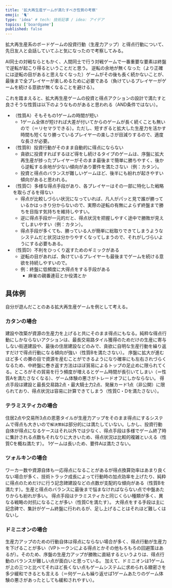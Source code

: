 ```yaml
---
title: '拡大再生産ゲームが満たすべき性質の考察'
emoji: '🐈'
type: 'idea' # tech: 技術記事 / idea: アイデア
topics: ['boardgame']
published: false
---
```


拡大再生産系のボードゲームの投資行動（生産力アップ）と得点行動について、先日友人と会話していてふと気になったので考察してみる。

AI同士の対戦ならともかく、人間同士で行う対戦ゲームで一番重要な要素は終盤で逆転が起こり得るということだと思う。
逆転の余地が無くなった（より正確には逆転の目があると思えなくなった）ゲームがその後も長く続かないことが、最後まで全プレイヤーが楽しめるために必要である（負けているプレイヤーがゲームを続ける意欲が無くなることを避ける）。

これを踏まえると、拡大再生産ゲームの投資と得点アクションの設計で満たすと良さそうな性質は以下のようなものがあると思われる（AND条件ではない）。

- （性質A）そもそもの1ゲームの時間が短い
  - 1ゲーム全体が短ければ大差が付いてからのゲームが長く続くことも無いので（＝リセマラできる）。ただし、短すぎると拡大した生産力を活かす時間も短くなり勝っているプレイヤーの楽しさが目減りするので、適度な長さが必要。
- （性質B）投資行動がそのまま自動的に得点にならない
  - 貪欲に投資すればするほど得をし続けるタイプのゲームは、序盤に拡大再生産が捗ったプレイヤーがそのまま最後まで簡単に勝ちやすく、後から逆転する余地が少ない傾向があり要件を満たさない（例：カタン）。
  - 投資と得点のバランスが難しいゲームほど、後半にも紛れが起きやすい傾向があると思われる。
- （性質C）多様な得点手段があり、各プレイヤーはその一部に特化した戦略を取らざるを得ない
  - 得点が比較しづらい状況になっていれば、凡人がパッと見で誰が勝っているかはっきり分からないので、実際の逆転の有無によらず終盤まで勝ちを目指す気持ちを維持しやすい。
  - 逆に得点手段が一元的だと、得点状況を把握しやすく途中で勝敗が見えてしまいやすい（例：カタン）。
  - 得点手段が多くても、勝っている人が簡単に総取りできてしまうようなシステムだと状況は分かりやすくなってしまうので、それがしづらいようにする必要もある。
- （性質D）不利をひっくり返すためのギミックがある
  - 逆転の目があれば、負けているプレイヤーも最後までゲームを続ける意欲を持続しやすいので。
  - 例：終盤に低頻度に大得点をする手段がある
    - 麻雀の親番連荘とか役満とか

## 具体例

自分が遊んだことのある拡大再生産ゲームを例として考える。

### カタンの場合

建設や改築が資源の生産力を上げると共にそのまま得点にもなる。純粋な得点行動にしかならないアクションは、最長交易路タイル獲得のためだけの生産に寄与しない街道建設や、最後の住居建設などのみで、貪欲に自明な生産行動を繰り返すだけで得点行動になる傾向が強い（性質Bを満たさない）。
序盤に拡大が進むほど多くの賽の目で資源を産むことができるようになり確率にも左右されづらくなるため、中終盤に巻き返す方法はほぼ貿易によるトップの足止めに限られてくる。ところがその貿易を行う頻度が増えるとゲーム時間が長引いてしまい（＝性質Aを満たさなくなる）、ゲーム体験の悪さがトレードオフにしかならない。
得点手段は建設と最長交易路2点・最大騎士力2点、発展カード1点（非公開）に限られており、得点状況は容易に計算できてしまう（性質C・Dを満たさない）。

### テラミスティカの場合

住居2点や交易所3点の恩恵タイルが生産力アップをそのまま得点にするシステムで得点も大きいので`解決策B`は部分的には満たしていない。しかし、投資行動自体が得点になるケースはそれ以外では少なく、得点手段は多様でゲーム終了時に集計される点数もそれなりに大きいため、得点状況は比較的複雑といえる（性質Cを概ね満たす）。
1ゲームは長いため、要件Aは満たさない。

### ツォルキンの場合

ワーカー数や資源自体も一応得点になることがあるが得点換算効率はあまり良くない場合が多く、技術トラック成長によって行動時の加点効率を上げたり、純粋に得点のためだけに行う記念碑建設などの点数が支配的な傾向がある（性質Bを満たす）。生産と得点のバランスに最後まで悩まなければならない点で中盤あたりからも紛れが多い。
得点手段はテラミスティカと同じくらい種類が多く、異なる戦略の対抗になることが多い（性質Cを満たす）。
大得点をする手段は主に記念碑で、集計がゲーム終盤に行われるが、足し上げることはそれほど難しくはないし

### ドミニオンの場合

生産力アップのための行動自体は得点にならない場合が多く、得点行動が生産力を下げることが多い（VPトークンによる得点とかその他もろもろの回避策はあるが）。そのため、序盤の生産力アップが勝敗に直結するというよりは、得点行動のバランスが難しい点が面白いと思っている。
加えて、ドミニオンは1ゲームが上の三つと比べてそれほど長くない点もゲームシステムに求められる緻密さを多少緩和できるとも言える（＝何ゲームも繰り返せば1ゲームあたりのゲーム体験の悪さがあったとしても緩和されやすい）。
